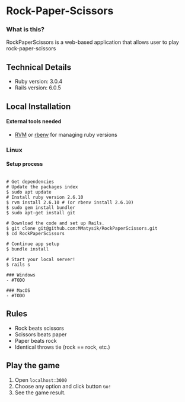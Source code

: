 # Rock-Paper-Scissors

### What is this?

RockPaperScissors is a web-based application that allows user to play rock-paper-scissors

## Technical Details

- Ruby version: 3.0.4
- Rails version: 6.0.5

## Local Installation

#### External tools needed
- [RVM](https://rvm.io/) or [rbenv](http://rbenv.org/) for managing ruby versions

### Linux

#### Setup process
```

# Get dependencies
# Update the packages index
$ sudo apt update
# Install ruby version 2.6.10
$ rvm install 2.6.10 # (or rbenv install 2.6.10)
$ sudo gem install bundler
$ sudo apt-get install git

# Download the code and set up Rails.
$ git clone git@github.com:MMatysik/RockPaperScissors.git
$ cd RockPaperScissors

# Continue app setup
$ bundle install

# Start your local server!
$ rails s

### Windows
- #TODO

### MacOS
- #TODO
```

## Rules

- Rock beats scissors
- Scissors beats paper
- Paper beats rock
- Identical throws tie (rock == rock, etc.)

## Play the game

1. Open `localhost:3000`
2. Choose any option and click button `Go!`
3. See the game result.
